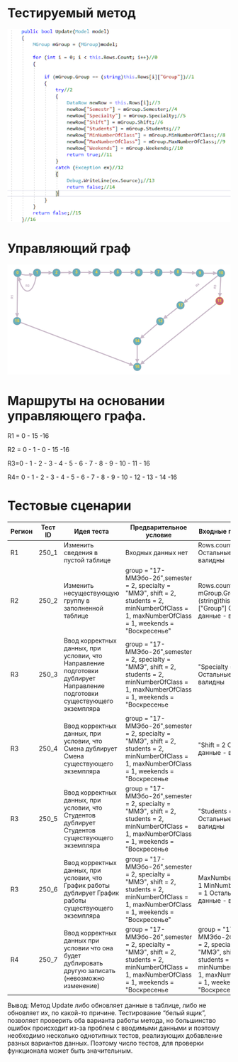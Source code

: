 # Тестируемый метод
![alt text](codeForReport.png "Тестируемый метод")
# Управляющий граф
![alt text](GRAPH.PNG "Управляющий граф")
# Маршруты на основании управляющего графа.

R1 = 0 - 15 -16 

R2 = 0 - 1 - 0 - 15 -16 

R3=0 - 1 - 2 - 3 - 4 - 5 - 6 - 7 - 8 - 9 - 10 - 11 - 16

R4= 0 - 1 - 2 - 3 - 4 - 5 - 6 - 7 - 8 - 9 - 10 - 12 - 13 - 14 -16


# Тестовые сценарии
|Регион|	Тест ID|Идея теста	|Предварительное условие|Входные параметры|Ожидаемый результат|
| --- | --- | --- | --- | --- | --- |
|R1|250_1|Изменить сведения в пустой таблице |Входных данных нет|Rows.count = 0; Остальные данные - валидны|true|
|R2|250_2|Изменить несуществующую группу в заполненной таблице |group = "17-ММЭбо-2б",semester = 2, specialty = "ММЭ", shift = 2, students = 2, minNumberOfClass = 1, maxNumberOfClass = 1, weekends = "Воскресенье"|Rows.count == 5, но mGroup.Group != (string)this.Rows[i]["Group"] Остальные данные - валидны |false|
|R3|250_3|Ввод корректных данных, при условии, что Направление подготовки дублирует Направление подготовки существующего экземпляра|group = "17-ММЭбо-2б",semester = 2, specialty = "ММЭ", shift = 2, students = 2, minNumberOfClass = 1, maxNumberOfClass = 1, weekends = "Воскресенье|"Specialty = "ММЭ"  Остальные данные - валидны|true|
|R3|250_4|Ввод корректных данных, при условии, что Смена дублирует Смена существующего экземпляра|group = "17-ММЭбо-2б",semester = 2, specialty = "ММЭ", shift = 2, students = 2, minNumberOfClass = 1, maxNumberOfClass = 1, weekends = "Воскресенье|"Shift = 2  Остальные данные - валидны|true|
|R3|250_5|Ввод корректных данных, при условии, что Студентов дублирует Студентов существующего экземпляра|group = "17-ММЭбо-2б",semester = 2, specialty = "ММЭ", shift = 2, students = 2, minNumberOfClass = 1, maxNumberOfClass = 1, weekends = "Воскресенье|"Students = 2  Остальные данные - валидны|true|
|R3|250_6|Ввод корректных данных, при условии, что График работы дублирует График работы существующего экземпляра|group = "17-ММЭбо-2б",semester = 2, specialty = "ММЭ", shift = 2, students = 2, minNumberOfClass = 1, maxNumberOfClass = 1, weekends = "Воскресенье"|MaxNumberOfClass = 1  MinNumberOfClass = 1  Остальные данные - валидны|true|
|R4|250_7|Ввод корректных данных при условии что она будет дублировать другую записать (невозможно изменение)|group = "17-ММЭбо-2б",semester = 2, specialty = "ММЭ", shift = 2, students = 2, minNumberOfClass = 1, maxNumberOfClass = 1, weekends = "Воскресенье|group = "17-ММЭбо-2б",semester = 2, specialty = "ММЭ", shift = 2, students = 2, minNumberOfClass = 1, maxNumberOfClass = 1, weekends = "Воскресенье|false|


Вывод: Метод Update либо обновляет данные в таблице, либо не обновляет их, по какой-то причине. Тестирование “белый ящик”, позволяет проверить оба варианта работы метода, но большинство ошибок происходит из-за проблем с вводимыми данными и поэтому необходимо несколько однотипных тестов, реализующих добавление разных вариантов данных. Поэтому число тестов, для проверки функционала может быть значительным.

